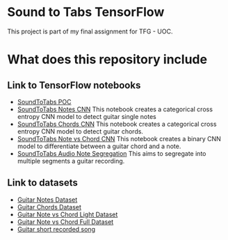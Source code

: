 # Sound to Tabs TensorFlow

This project is part of my final assignment for TFG - UOC.

# What does this repository include


## Link to TensorFlow notebooks

* [SoundToTabs POC](notebooks/TFG_75_679_TensorFlow_POC_GuitarSoundToTabs.ipynb)
* [SoundToTabs Notes CNN](notebooks/TFG-75.679-TensorFlow-SoundToTabs-NotesCNN.ipynb) This notebook creates a categorical cross entropy CNN model to detect guitar single notes
* [SoundToTabs Chords CNN](notebooks/TFG-75.679-TensorFlow-SoundToTabs-ChordsCNN.ipynb) This notebook creates a categorical cross entropy CNN model to detect guitar chords.
* [SoundToTabs Note vs Chord CNN](notebooks/TFG-75.679-TensorFlow-SoundToTabs-NoteVsChordCNN.ipynb) This notebook creates a binary CNN model to differentiate between a guitar chord and a note.
* [SoundToTabs Audio Note Segregation](notebooks/TFG-75.679-TensorFlow-SoundToTabs-AudioNotesSegregation.ipynb) This aims to segregate into multiple segments a guitar recording.

## Link to datasets
* [Guitar Notes Dataset](https://github.com/lferrerraventos/SoundToTabs/raw/main/notebooks/datasets/Notes.zip)
* [Guitar Chords Dataset](https://github.com/lferrerraventos/SoundToTabs/raw/main/notebooks/datasets/Chords.zip)
* [Guitar Note vs Chord Light Dataset](https://github.com/lferrerraventos/SoundToTabs/raw/main/notebooks/datasets/ChordsVsNotesLight.zip)
* [Guitar Note vs Chord Full Dataset](https://github.com/lferrerraventos/SoundToTabs/raw/main/notebooks/datasets/ChordsVsNotesFull.zip)
* [Guitar short recorded song](notebooks/datasets/shortguitarsong.mp3)